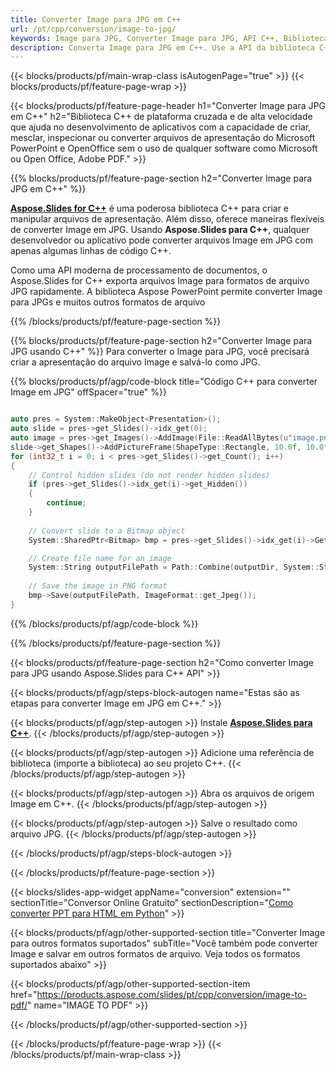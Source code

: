 ```yaml
---
title: Converter Image para JPG em C++
url: /pt/cpp/conversion/image-to-jpg/
keywords: Image para JPG, Converter Image para JPG, API C++, Biblioteca C++, Image, JPG
description: Converta Image para JPG em C++. Use a API da biblioteca C++ para converter arquivos Image em JPGs
---
```


{{< blocks/products/pf/main-wrap-class isAutogenPage="true" >}}
{{< blocks/products/pf/feature-page-wrap >}}

{{< blocks/products/pf/feature-page-header h1="Converter Image para JPG em C++" h2="Biblioteca C++ de plataforma cruzada e de alta velocidade que ajuda no desenvolvimento de aplicativos com a capacidade de criar, mesclar, inspecionar ou converter arquivos de apresentação do Microsoft PowerPoint e OpenOffice sem o uso de qualquer software como Microsoft ou Open Office, Adobe PDF." >}}

{{% blocks/products/pf/feature-page-section h2="Converter Image para JPG em C++" %}}

[**Aspose.Slides for C++**](https://products.aspose.com/slides/pt/cpp/) é uma poderosa biblioteca C++ para criar e manipular arquivos de apresentação. Além disso, oferece maneiras flexíveis de converter Image em JPG. Usando **Aspose.Slides para C++**, qualquer desenvolvedor ou aplicativo pode converter arquivos Image em JPG com apenas algumas linhas de código C++.

Como uma API moderna de processamento de documentos, o Aspose.Slides for C++ exporta arquivos Image para formatos de arquivo JPG rapidamente. A biblioteca Aspose PowerPoint permite converter Image para JPGs e muitos outros formatos de arquivo

{{% /blocks/products/pf/feature-page-section %}}

{{% blocks/products/pf/feature-page-section  h2="Converter Image para JPG usando C++" %}}
Para converter o Image para JPG, você precisará criar a apresentação do arquivo Image e salvá-lo como JPG.

{{% blocks/products/pf/agp/code-block title="Código C++ para converter Image em JPG" offSpacer="true" %}}

```cpp

auto pres = System::MakeObject<Presentation>();
auto slide = pres->get_Slides()->idx_get(0);
auto image = pres->get_Images()->AddImage(File::ReadAllBytes(u"image.png"));
slide->get_Shapes()->AddPictureFrame(ShapeType::Rectangle, 10.0f, 10.0f, 100.0f, 100.0f, image);
for (int32_t i = 0; i < pres->get_Slides()->get_Count(); i++)
{
    // Control hidden slides (do not render hidden slides)
    if (pres->get_Slides()->idx_get(i)->get_Hidden())
    {
        continue;
    }
    
    // Convert slide to a Bitmap object
    System::SharedPtr<Bitmap> bmp = pres->get_Slides()->idx_get(i)->GetThumbnail(2.f, 2.f);

    // Create file name for an image
    System::String outputFilePath = Path::Combine(outputDir, System::String(u"Slide_") + i + u".jpg");
    
    // Save the image in PNG format
    bmp->Save(outputFilePath, ImageFormat::get_Jpeg());
}

```


{{% /blocks/products/pf/agp/code-block %}}

{{% /blocks/products/pf/feature-page-section %}}

{{< blocks/products/pf/feature-page-section  h2="Como converter Image para JPG usando Aspose.Slides para C++ API" >}}

{{< blocks/products/pf/agp/steps-block-autogen name="Estas são as etapas para converter Image em JPG em C++." >}}

{{< blocks/products/pf/agp/step-autogen >}}
Instale [**Aspose.Slides para C++**](https://products.aspose.com/slides/pt/cpp/).
{{< /blocks/products/pf/agp/step-autogen >}}

{{< blocks/products/pf/agp/step-autogen >}}
Adicione uma referência de biblioteca (importe a biblioteca) ao seu projeto C++.
{{< /blocks/products/pf/agp/step-autogen >}}

{{< blocks/products/pf/agp/step-autogen >}}
Abra os arquivos de origem Image em C++.
{{< /blocks/products/pf/agp/step-autogen >}}

{{< blocks/products/pf/agp/step-autogen >}}
Salve o resultado como arquivo JPG.
{{< /blocks/products/pf/agp/step-autogen >}}

{{< /blocks/products/pf/agp/steps-block-autogen >}}

{{< /blocks/products/pf/feature-page-section >}}

{{< blocks/slides-app-widget  appName="conversion" extension="" sectionTitle="Conversor Online Gratuito" sectionDescription="[Como converter PPT para HTML em Python](https://products.aspose.com/slides/pt/python-net/conversion/ppt-to-html/)" >}}

{{< blocks/products/pf/agp/other-supported-section title="Converter Image para outros formatos suportados" subTitle="Você também pode converter Image e salvar em outros formatos de arquivo. Veja todos os formatos suportados abaixo" >}}

{{< blocks/products/pf/agp/other-supported-section-item href="https://products.aspose.com/slides/pt/cpp/conversion/image-to-pdf/" name="IMAGE TO PDF" >}}


{{< /blocks/products/pf/agp/other-supported-section >}}

{{< /blocks/products/pf/feature-page-wrap >}}
{{< /blocks/products/pf/main-wrap-class >}}